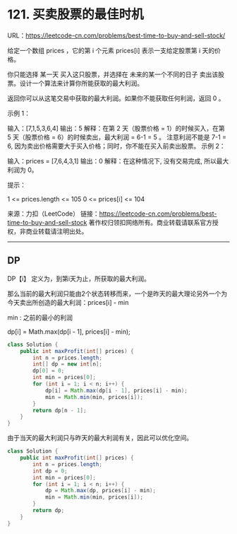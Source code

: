 # 121. 买卖股票的最佳时机

URL：https://leetcode-cn.com/problems/best-time-to-buy-and-sell-stock/

给定一个数组 prices ，它的第 i 个元素 prices[i] 表示一支给定股票第 i 天的价格。

你只能选择 某一天 买入这只股票，并选择在 未来的某一个不同的日子 卖出该股票。设计一个算法来计算你所能获取的最大利润。

返回你可以从这笔交易中获取的最大利润。如果你不能获取任何利润，返回 0 。

 

示例 1：

输入：[7,1,5,3,6,4]
输出：5
解释：在第 2 天（股票价格 = 1）的时候买入，在第 5 天（股票价格 = 6）的时候卖出，最大利润 = 6-1 = 5 。
     注意利润不能是 7-1 = 6, 因为卖出价格需要大于买入价格；同时，你不能在买入前卖出股票。
示例 2：

输入：prices = [7,6,4,3,1]
输出：0
解释：在这种情况下, 没有交易完成, 所以最大利润为 0。


提示：

1 <= prices.length <= 105
0 <= prices[i] <= 104

来源：力扣（LeetCode）
链接：https://leetcode-cn.com/problems/best-time-to-buy-and-sell-stock
著作权归领扣网络所有。商业转载请联系官方授权，非商业转载请注明出处。

---

## DP 

DP【i】 定义为，到第i天为止，所获取的最大利润。

那么当前的最大利润只能由2个状态转移而来，一个是昨天的最大理论另外一个为今天卖出所创造的最大利润：prices[ℹ️] - min

min : 之前的最小的利润 

dp[i] = Math.max(dp[i - 1], prices[i] - min);

```java
class Solution {
    public int maxProfit(int[] prices) {
        int n = prices.length;
        int[] dp = new int[n];
        dp[0] = 0;
        int min = prices[0];
        for (int i = 1; i < n; i++) {
            dp[i] = Math.max(dp[i - 1], prices[i] - min);
            min = Math.min(min, prices[i]);
        }
        return dp[n - 1];
    }
}
```

由于当天的最大利润只与昨天的最大利润有关，因此可以优化空间。

```java
class Solution {
    public int maxProfit(int[] prices) {
        int n = prices.length;
        int dp = 0;
        int min = prices[0];
        for (int i = 1; i < n; i++) {
            dp = Math.max(dp, prices[i] - min);
            min = Math.min(min, prices[i]);
        }
        return dp;
    }
}
```

